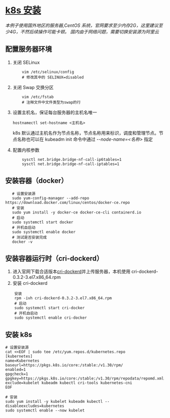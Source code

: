 # [k8s 安装](https://v1-30.docs.kubernetes.io/zh-cn/docs/setup/production-environment/tools/kubeadm/install-kubeadm/)

_本例子使用国外地区的服务器,CentOS 系统，官网要求至少内存2G，这里建议至少4G，不然后续操作可能卡顿。
国内由于网络问题，需要切换安装源为阿里云_

## 配置服务器环境

1. 关闭 SELinux

   ```linux
       vim /etc/selinux/config
       # 修改其中的 SELINUX=disabled
   ```

2. 关闭 Swap 交换分区

   ```linux
       vim /etc/fstab
       # 注释文件中文件类型为swap的行
   ```

3. 设置主机名，保证每台服务器的主机名唯一

   ```linux
   hostnamectl set-hostname <主机名>
   ```

   k8s 默认通过主机名作为节点名称，节点名称用来标识，调度和管理节点。节点名称也可以在 kubeadm init 命令中通过 _--node-name=<名称>_ 指定

4. 配置内核参数

   ```linux
       sysctl net.bridge.bridge-nf-call-ip6tables=1
       sysctl net.bridge.bridge-nf-call-iptables=1
   ```

## 安装容器（docker）

```linux
   # 设置安装源
   sudo yum-config-manager --add-repo https://download.docker.com/linux/centos/docker-ce.repo
   # 安装
   sudo yum install -y docker-ce docker-ce-cli containerd.io
   # 启动
   sudo systemctl start docker
   # 开机自启动
   sudo systemctl enable docker
   # 测试是否安装完成
   docker -v

```

## 安装容器运行时（cri-dockerd）

1. 进入官网下载合适版本[cri-dockerd](https://github.com/Mirantis/cri-dockerd/tags)并上传服务器，本机使用 cri-dockerd-0.3.2-3.el7.x86_64.rpm
2. 安装 cri-dockerd

```linux
    安装
    rpm -ivh cri-dockerd-0.3.2-3.el7.x86_64.rpm
    # 启动
    sudo systemctl start cri-docker
    # 开机自启动
    sudo systemctl enable cri-docker
```

## 安装 k8s

```
# 设置安装源
cat <<EOF | sudo tee /etc/yum.repos.d/kubernetes.repo
[kubernetes]
name=Kubernetes
baseurl=https://pkgs.k8s.io/core:/stable:/v1.30/rpm/
enabled=1
gpgcheck=1
gpgkey=https://pkgs.k8s.io/core:/stable:/v1.30/rpm/repodata/repomd.xml.key
exclude=kubelet kubeadm kubectl cri-tools kubernetes-cni
EOF

```

```
# 安装
sudo yum install -y kubelet kubeadm kubectl --disableexcludes=kubernetes
sudo systemctl enable --now kubelet
```


